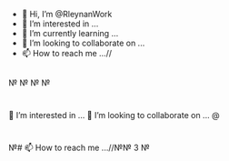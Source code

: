 - 👋 Hi, I’m @RleynanWork
- 👀 I’m interested in ...
- 🌱 I’m currently learning ...
- 💞️ I’m looking to collaborate on ...
- 📫 How to reach me ...//

<!---
RleynanWork/RleynanWork is a ✨ special ✨ repository because its `README.md` (this file) appears on your GitHub profile.
You can click the Preview link to take a look at your changes.
--->
##
№
№
№
№
#
#
👀 I’m interested in ...
💞️ I’m looking to collaborate on ...
@
#
№#
📫 How to reach me ...//№№
3
№
